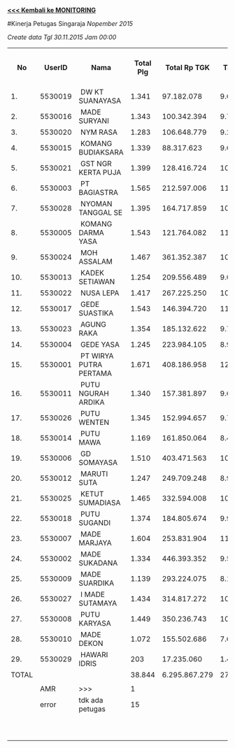 **[<<< Kembali ke MONITORING](https://github.com/suriawan/Area-Bali-Utara/blob/master/TUSBUNG.md)**

#Kinerja Petugas Singaraja
_Nopember 2015_


_Create data Tgl 30.11.2015 Jam 00:00_

<table><tbody><tr><th>No</th><th>UserID</th><th>Nama</th><th>Total Plg</th><th>Total Rp TGK</th><th>Target TGK</th><th>Realisasi Saldo TGK (Blm Lunas)</th><th>% Pencapaian Thd Target TGK</th><th>PK 2 Bln - Blm Lunas</th><th>PK 3 Bln - Blm Lunas</th></tr><tr><td>1.</td><td>5530019</td><td>&nbsp;DW KT SUANAYASA</td><td>1.341</td><td>97.182.078</td><td>9.664.480</td><td>1.883.272</td><td>181%</td><td>5</td><td>0</td></tr><tr><td>2.</td><td>5530016</td><td>&nbsp;MADE SURYANI</td><td>1.343</td><td>100.342.394</td><td>9.705.374</td><td>1.849.617</td><td>181%</td><td>0</td><td>0</td></tr><tr><td>3.</td><td>5530020</td><td>&nbsp;NYM RASA</td><td>1.283</td><td>106.648.779</td><td>9.249.909</td><td>1.534.470</td><td>183%</td><td>0</td><td>0</td></tr><tr><td>4.</td><td>5530015</td><td>&nbsp;KOMANG BUDIAKSARA</td><td>1.339</td><td>88.317.623</td><td>9.665.239</td><td>2.381.644</td><td>175%</td><td>1</td><td>0</td></tr><tr><td>5.</td><td>5530021</td><td>&nbsp;GST NGR KERTA PUJA</td><td>1.399</td><td>128.416.724</td><td>10.088.251</td><td>5.665.977</td><td>144%</td><td>2</td><td>1</td></tr><tr><td>6.</td><td>5530003</td><td>&nbsp;PT BAGIASTRA</td><td>1.565</td><td>212.597.006</td><td>11.295.129</td><td>5.995.295</td><td>147%</td><td>3</td><td>0</td></tr><tr><td>7.</td><td>5530028</td><td>&nbsp;NYOMAN TANGGAL SE</td><td>1.395</td><td>164.717.859</td><td>10.022.907</td><td>5.660.971</td><td>144%</td><td>5</td><td>0</td></tr><tr><td>8.</td><td>5530005</td><td>&nbsp;KOMANG DARMA YASA</td><td>1.543</td><td>121.764.082</td><td>11.113.822</td><td>5.215.550</td><td>153%</td><td>7</td><td>0</td></tr><tr><td>9.</td><td>5530024</td><td>&nbsp;MOH ASSALAM</td><td>1.467</td><td>361.352.387</td><td>10.501.688</td><td>7.404.780</td><td>129%</td><td>7</td><td>0</td></tr><tr><td>10.</td><td>5530013</td><td>&nbsp;KADEK SETIAWAN</td><td>1.254</td><td>209.556.489</td><td>9.040.093</td><td>5.312.913</td><td>141%</td><td>0</td><td>1</td></tr><tr><td>11.</td><td>5530022</td><td>&nbsp;NUSA LEPA</td><td>1.417</td><td>267.225.250</td><td>10.193.069</td><td>3.002.283</td><td>171%</td><td>1</td><td>1</td></tr><tr><td>12.</td><td>5530017</td><td>&nbsp;GEDE SUASTIKA</td><td>1.543</td><td>146.394.720</td><td>11.101.715</td><td>6.768.265</td><td>139%</td><td>5</td><td>0</td></tr><tr><td>13.</td><td>5530023</td><td>&nbsp;AGUNG RAKA</td><td>1.354</td><td>185.132.622</td><td>9.751.898</td><td>8.495.227</td><td>113%</td><td>1</td><td>0</td></tr><tr><td>14.</td><td>5530004</td><td>&nbsp;GEDE YASA</td><td>1.245</td><td>223.984.105</td><td>8.950.516</td><td>7.271.957</td><td>119%</td><td>6</td><td>0</td></tr><tr><td>15.</td><td>5530001</td><td>&nbsp;PT WIRYA PUTRA PERTAMA</td><td>1.671</td><td>408.186.958</td><td>12.048.159</td><td>11.892.234</td><td>101%</td><td>10</td><td>0</td></tr><tr><td>16.</td><td>5530011</td><td>&nbsp;PUTU NGURAH ARDIKA</td><td>1.340</td><td>157.381.897</td><td>9.647.988</td><td>3.535.137</td><td>163%</td><td>2</td><td>0</td></tr><tr><td>17.</td><td>5530026</td><td>&nbsp;PUTU WENTEN</td><td>1.345</td><td>152.994.657</td><td>9.726.408</td><td>11.714.659</td><td>80%</td><td>9</td><td>1</td></tr><tr><td>18.</td><td>5530014</td><td>&nbsp;PUTU MAWA</td><td>1.169</td><td>161.850.064</td><td>8.451.989</td><td>4.502.612</td><td>147%</td><td>2</td><td>0</td></tr><tr><td>19.</td><td>5530006</td><td>&nbsp;GD SOMAYASA</td><td>1.510</td><td>403.471.563</td><td>10.809.687</td><td>6.380.360</td><td>141%</td><td>1</td><td>0</td></tr><tr><td>20.</td><td>5530012</td><td>&nbsp;MARUTI SUTA</td><td>1.247</td><td>249.709.248</td><td>8.957.976</td><td>12.604.167</td><td>59%</td><td>16</td><td>0</td></tr><tr><td>21.</td><td>5530025</td><td>&nbsp;KETUT SUMADIASA</td><td>1.465</td><td>332.594.008</td><td>10.572.085</td><td>2.921.886</td><td>172%</td><td>0</td><td>0</td></tr><tr><td>22.</td><td>5530018</td><td>&nbsp;PUTU SUGANDI</td><td>1.374</td><td>184.805.674</td><td>9.902.515</td><td>13.233.225</td><td>66%</td><td>15</td><td>0</td></tr><tr><td>23.</td><td>5530007</td><td>&nbsp;MADE MARJAYA</td><td>1.604</td><td>253.831.904</td><td>11.526.419</td><td>14.204.173</td><td>77%</td><td>6</td><td>1</td></tr><tr><td>24.</td><td>5530002</td><td>&nbsp;MADE SUKADANA</td><td>1.334</td><td>446.393.352</td><td>9.527.167</td><td>13.478.347</td><td>59%</td><td>2</td><td>0</td></tr><tr><td>25.</td><td>5530009</td><td>&nbsp;MADE SUARDIKA</td><td>1.139</td><td>293.224.075</td><td>8.122.274</td><td>7.846.475</td><td>103%</td><td>6</td><td>0</td></tr><tr><td>26.</td><td>5530027</td><td>&nbsp;I MADE SUTAMAYA</td><td>1.434</td><td>314.817.272</td><td>10.292.935</td><td>21.971.306</td><td>-13%</td><td>33</td><td>0</td></tr><tr><td>27.</td><td>5530008</td><td>&nbsp;PUTU KARYASA</td><td>1.449</td><td>350.236.743</td><td>10.337.684</td><td>28.437.478</td><td>-75%</td><td>7</td><td>0</td></tr><tr><td>28.</td><td>5530010</td><td>&nbsp;MADE DEKON</td><td>1.072</td><td>155.502.686</td><td>7.696.842</td><td>17.660.494</td><td>-29%</td><td>7</td><td>0</td></tr><tr><td>29.</td><td>5530029</td><td>&nbsp;HAWARI IDRIS</td><td>203</td><td>17.235.060</td><td>1.463.533</td><td>4.235.498</td><td>-89%</td><td>15</td><td>0</td></tr><tr><td>TOTAL</td><td> </td><td> </td><td>38.844</td><td>6.295.867.279</td><td>279.427.751</td><td>243.060.272</td><td>113%</td><td>174</td><td>5</td></tr><tr><td> </td><td> </td><td> </td><td> </td><td> </td><td> </td><td> </td><td> </td><td> </td><td> </td></tr><tr><td> </td><td>AMR</td><td>&gt;&gt;&gt;</td><td>1</td><td> </td><td> </td><td> 4.501.831 </td><td> </td><td> </td><td> </td></tr><tr><td> </td><td>error</td><td>tdk ada petugas</td><td>15</td><td> </td><td> </td><td> 8.753.253 </td><td> </td><td>0</td><td>15</td></tr><tr><td> </td><td> </td><td> </td><td> </td><td> </td><td> </td><td> 13.255.084 </td><td> </td><td> </td><td> </td></tr><tr><td> </td><td> </td><td> </td><td> </td><td> </td><td> </td><td> </td><td> </td><td> </td><td> </td></tr><tr><td> </td><td> </td><td> </td><td> </td><td> </td><td> </td><td> 256.315.356 </td><td> </td><td> </td><td> </td></tr></tbody></table>
